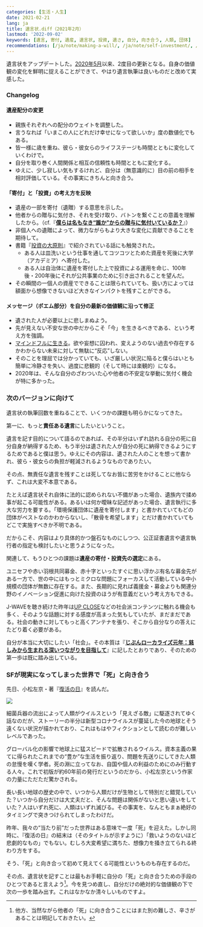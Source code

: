 ```yaml
---
categories: [生活・人生]
date: 2021-02-21
lang: ja
title: 遺言状.diff（2021年2月）
lastmod: '2022-09-02'
keywords: [遺言, 寄付, 遺産, 遺言状, 投資, 遺さ, 自分, 向き合う, 人類, 団体]
recommendations: [/ja/note/making-a-will/, /ja/note/self-investment/, /ja/note/the-gifts-in-the-world/]
---
```


遺言状をアップデートした。[2020年5月](/ja/note/making-a-will)以来、2度目の更新となる。自身の価値観の変化を鮮明に捉えることができて、やはり遺言執筆は良いものだと改めて実感した。

### Changelog

#### 遺産配分の変更

- 親族それぞれへの配分のウェイトを調整した。
- 言うなれば「いまこの人にどれだけ幸せになって欲しいか」度の数値化でもある。
- 皆一様に歳を重ね、彼ら・彼女らのライフステージも時間とともに変化していくわけで。
- 自分を取り巻く人間関係と相互の信頼性も時間とともに変化する。
- ゆえに、少し寂しい気もするけれど、自分は（無意識的に）目の前の相手を相対評価している。その事実にきちんと向き合う。

#### 「寄付」と「投資」の考え方を反映

- 遺産の一部を寄付（遺贈）する意思を示した。
- 他者からの贈与に気付き、それを受け取り、バトンを繋ぐことの意義を理解したから。（cf.『**[僕らは名もなき“誰か”からの贈与に気付いているか？](/ja/note/the-gifts-in-the-world/)**』）
- 非個人への遺贈によって、微力ながらもより大きな変化に貢献できることを期待して。
- 書籍『[投資の大原則](https://amzn.to/3qGW9Jc)』で紹介されている話にも触発された。
  - ある人は皿洗いという仕事を通してコツコツとためた資産を死後に大学（アカデミア）へ寄付した。
  - ある人は自治体に遺産を寄付した上で投資による運用を命じ、100年後・200年後にそれが公共事業のために引き出されることを望んだ。
- その瞬間の一個人の資産でできることは限られていても、扱い方によっては額面から想像できないほど大きなインパクトを残すことができる。

#### メッセージ（ポエム部分）を自分の最新の価値観に沿って修正

- 遺された人が必要以上に悲しまぬよう。
- 先が見えない不安な世の中だからこそ「今」を生きるべきである、という考え方を強調。
- [マインドフルに生きる](/ja/note/be-mindful/)。欲や妄想に囚われ、変えようのない過去や存在するかわからない未来に対して無駄に“反応”しない。
- そのことを理屈では分かっていても、いざ厳しい状況に陥ると僕らはいとも簡単に冷静さを失い、過度に悲観的（そして時には楽観的）になる。
- 2020年は、そんな自分のざわついた心や他者の不安定な挙動に気付く機会が特に多かった。

### 次のバージョンに向けて

遺言状の執筆回数を重ねることで、いくつかの課題も明らかになってきた。

第一に、もっと**責任ある遺言**にしたいということ。

遺言を記す目的について語るのであれば、その半分はいずれ訪れる自分の死に自分自身が納得するため、もう半分は遺された人が自分の死に納得できるようにするためであると僕は思う。ゆえにその内容は、遺された人のことを想って書かれ、彼ら・彼女らの負担が軽減されるようなものでありたい。

その点、無責任な遺言を残すことは死してなお皆に苦労をかけることに他ならず、これは大変不本意である。

たとえば遺言状それ自体に法的に認められない不備があった場合、遺族内で揉め事が起こる可能性がある。あるいは何か曖昧な記述があった場合、遺言執行に多大な労力を要する。「環境保護団体に遺産を寄付します」と書かれていてもどの団体がベストなのかわからないし、「散骨を希望します」とだけ書かれていてもどこで実施すべきか不明である。

だからこそ、内容はより具体的かつ盤石なものにしつつ、公正証書遺言や遺言執行者の指定も検討したいと思うようになった。

関連して、もうひとつの課題は**遺産の寄付・投資先の選定**にある。

ユニセフや赤い羽根共同募金、赤十字といったすぐに思い浮かぶ有名な募金先がある一方で、世の中にはもっとミクロな問題にフォーカスして活動している中小規模の団体が無数に存在する。また、長期的に見れば義援金・募金よりも関連分野のイノベーション促進に向けた投資のほうが有意義だという考え方もできる。

J-WAVEを聴き続けた昨年は[UP CLOSE](https://spinear.com/shows/up-close-jam-the-world/)などの社会派コンテンツに触れる機会も多く、そのような話題に対する感度が高まった気もしていたが、まだまだである。社会の動きに対してもっと高くアンテナを張り、そこから自分なりの答えにたどり着く必要がある。

自分が本当に大切にしたい「社会」。その本質は『**[じぶんローカライズ元年：慈しみから生まれる深いつながりを目指して](/ja/note/2021/)**』に記したとおりであり、そのための第一歩は既に踏み出している。

### SFが現実になってしまった世界で「死」と向き合う

先日、小松左京・著『[復活の日](https://amzn.to/2ZCSJeE)』を読んだ。

<a href="https://www.amazon.co.jp/dp/B07GJKX5ZD?_encoding=UTF8&btkr=1&linkCode=li2&tag=takuti-22&linkId=a023e87ac4265a53a835e0d1349e4cb0&language=ja_JP&ref_=as_li_ss_il" target="_blank"><img border="0" src="//ws-fe.amazon-adsystem.com/widgets/q?_encoding=UTF8&ASIN=B07GJKX5ZD&Format=_SL160_&ID=AsinImage&MarketPlace=JP&ServiceVersion=20070822&WS=1&tag=takuti-22&language=ja_JP" ></a><img src="https://ir-jp.amazon-adsystem.com/e/ir?t=takuti-22&language=ja_JP&l=li2&o=9&a=B07GJKX5ZD" width="1" height="1" border="0" alt="" style="border:none !important; margin:0px !important;" />

細菌兵器の流出によって人類がウイルスという「見えざる敵」に駆逐されてゆく話なのだが、ストーリーの半分は新型コロナウイルスが蔓延した今の地球とそう遠くない状況が描かれており、これはもはやフィクションとして読むのが難しいレベルであった。

グローバル化の影響で地球上に猛スピードで拡散されるウイルス。資本主義の果てに得られたこれまでの“豊か”な生活を振り返り、問題を先送りにしてきた人類の怠慢を嘆く学者。死の淵に立ってなお、自国や個人の利益のためにのみ行動する人々。これで初版が約60年前の発行だというのだから、小松左京という作家の力量にただただ驚かされる。

長い長い地球の歴史の中で、いつから人類だけが生物として特別だと錯覚していた？いつから自分だけは大丈夫だと、そんな問題は関係がないと思い違いをしていた？人はいずれ死に、人類はいずれ滅びる。その事実を、なんともまぁ絶好のタイミングで突きつけられてしまったわけだ。

昨年、我々の“当たり前”だった世界はある意味で一度「死」を迎えた。しかし同時に、『復活の日』の結末は（そのタイトルが示すように）「救いようのないほど悲劇的なもの」でもない。むしろ大変希望に満ちた、想像力を掻き立てられる終わり方をする。

そう、「死」と向き合って初めて見えてくる可能性というものも存在するのだ。

その点、遺言状を記すことは最もお手軽に自分の「死」と向き合うための手段のひとつであると言えよう[^1]。今を見つめ直し、自分だけの絶対的な価値観の下で次の一歩を踏み出す。これはなかなか清々しいものですよ。

[^1]: 他方、当然ながら他者の「死」に向き合うことにはまた別の難しさ、辛さがあることは明記しておきたい。